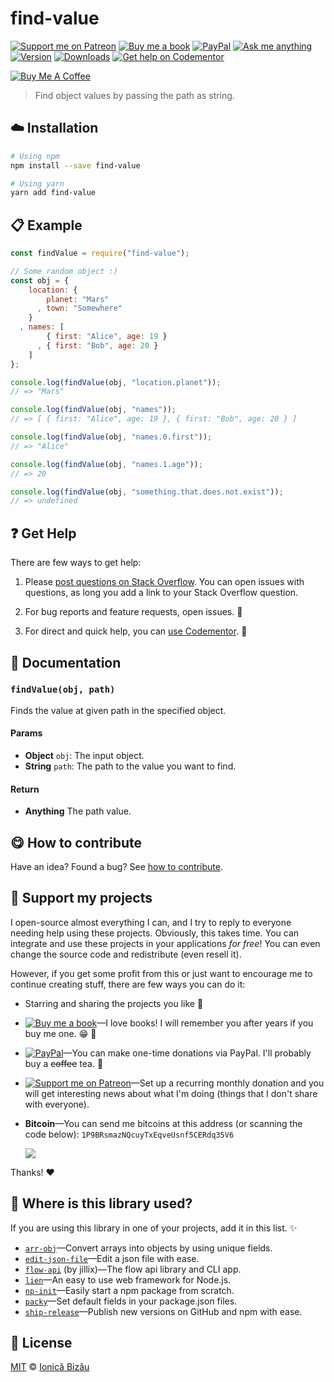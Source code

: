 <!-- Please do not edit this file. Edit the `blah` field in the `package.json` instead. If in doubt, open an issue. -->


# find-value

 [![Support me on Patreon][badge_patreon]][patreon] [![Buy me a book][badge_amazon]][amazon] [![PayPal][badge_paypal_donate]][paypal-donations] [![Ask me anything](https://img.shields.io/badge/ask%20me-anything-1abc9c.svg)](https://github.com/IonicaBizau/ama) [![Version](https://img.shields.io/npm/v/find-value.svg)](https://www.npmjs.com/package/find-value) [![Downloads](https://img.shields.io/npm/dt/find-value.svg)](https://www.npmjs.com/package/find-value) [![Get help on Codementor](https://cdn.codementor.io/badges/get_help_github.svg)](https://www.codementor.io/johnnyb?utm_source=github&utm_medium=button&utm_term=johnnyb&utm_campaign=github)

<a href="https://www.buymeacoffee.com/H96WwChMy" target="_blank"><img src="https://www.buymeacoffee.com/assets/img/custom_images/yellow_img.png" alt="Buy Me A Coffee"></a>

> Find object values by passing the path as string.

## :cloud: Installation

```sh
# Using npm
npm install --save find-value

# Using yarn
yarn add find-value
```


## :clipboard: Example



```js
const findValue = require("find-value");

// Some random object :)
const obj = {
    location: {
        planet: "Mars"
      , town: "Somewhere"
    }
  , names: [
        { first: "Alice", age: 19 }
      , { first: "Bob", age: 20 }
    ]
};

console.log(findValue(obj, "location.planet"));
// => "Mars"

console.log(findValue(obj, "names"));
// => [ { first: "Alice", age: 19 }, { first: "Bob", age: 20 } ]

console.log(findValue(obj, "names.0.first"));
// => "Alice"

console.log(findValue(obj, "names.1.age"));
// => 20

console.log(findValue(obj, "something.that.does.not.exist"));
// => undefined
```



## :question: Get Help

There are few ways to get help:

 1. Please [post questions on Stack Overflow](https://stackoverflow.com/questions/ask). You can open issues with questions, as long you add a link to your Stack Overflow question.
 2. For bug reports and feature requests, open issues. :bug:

 3. For direct and quick help, you can [use Codementor](https://www.codementor.io/johnnyb). :rocket:



## :memo: Documentation


### `findValue(obj, path)`
Finds the value at given path in the specified object.

#### Params

- **Object** `obj`: The input object.
- **String** `path`: The path to the value you want to find.

#### Return
- **Anything** The path value.



## :yum: How to contribute
Have an idea? Found a bug? See [how to contribute][contributing].


## :sparkling_heart: Support my projects

I open-source almost everything I can, and I try to reply to everyone needing help using these projects. Obviously,
this takes time. You can integrate and use these projects in your applications *for free*! You can even change the source code and redistribute (even resell it).

However, if you get some profit from this or just want to encourage me to continue creating stuff, there are few ways you can do it:


 - Starring and sharing the projects you like :rocket:
 - [![Buy me a book][badge_amazon]][amazon]—I love books! I will remember you after years if you buy me one. :grin: :book:
 - [![PayPal][badge_paypal]][paypal-donations]—You can make one-time donations via PayPal. I'll probably buy a ~~coffee~~ tea. :tea:
 - [![Support me on Patreon][badge_patreon]][patreon]—Set up a recurring monthly donation and you will get interesting news about what I'm doing (things that I don't share with everyone).
 - **Bitcoin**—You can send me bitcoins at this address (or scanning the code below): `1P9BRsmazNQcuyTxEqveUsnf5CERdq35V6`

    ![](https://i.imgur.com/z6OQI95.png)


Thanks! :heart:


## :dizzy: Where is this library used?
If you are using this library in one of your projects, add it in this list. :sparkles:


 - [`arr-obj`](https://github.com/IonicaBizau/arr-obj#readme)—Convert arrays into objects by using unique fields.
 - [`edit-json-file`](https://github.com/IonicaBizau/edit-json-file#readme)—Edit a json file with ease.
 - [`flow-api`](https://github.com/jillix/flow-api) (by jillix)—The flow api library and CLI app.
 - [`lien`](https://github.com/LienJS/Lien)—An easy to use web framework for Node.js.
 - [`np-init`](https://github.com/IonicaBizau/np-init#readme)—Easily start a npm package from scratch.
 - [`packy`](https://github.com/IonicaBizau/packy#readme)—Set default fields in your package.json files.
 - [`ship-release`](https://github.com/IonicaBizau/ship-release#readme)—Publish new versions on GitHub and npm with ease.

## :scroll: License

[MIT][license] © [Ionică Bizău][website]


[badge_patreon]: https://ionicabizau.github.io/badges/patreon.svg
[badge_amazon]: https://ionicabizau.github.io/badges/amazon.svg
[badge_paypal]: https://ionicabizau.github.io/badges/paypal.svg
[badge_paypal_donate]: https://ionicabizau.github.io/badges/paypal_donate.svg

[patreon]: https://www.patreon.com/ionicabizau
[amazon]: http://amzn.eu/hRo9sIZ
[paypal-donations]: https://www.paypal.com/cgi-bin/webscr?cmd=_s-xclick&hosted_button_id=RVXDDLKKLQRJW

[license]: http://showalicense.com/?fullname=Ionic%C4%83%20Biz%C4%83u%20%3Cbizauionica%40gmail.com%3E%20(https%3A%2F%2Fionicabizau.net)&year=2015#license-mit
[website]: https://ionicabizau.net
[contributing]: /CONTRIBUTING.md
[docs]: /DOCUMENTATION.md
